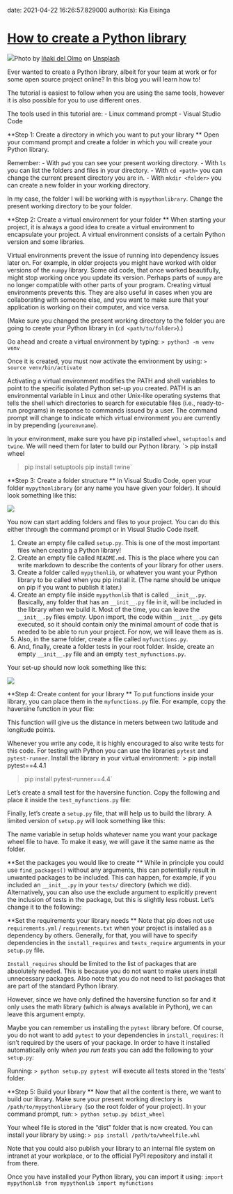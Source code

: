 
date: 2021-04-22 16:26:57.829000
author(s): Kia Eisinga

# [How to create a Python library](https://medium.com/analytics-vidhya/how-to-create-a-python-library-7d5aea80cc3f)

![](https://miro.medium.com/max/9488/0*S8WritM-1NnZr_Yk)Photo by [Iñaki del
Olmo](https://unsplash.com/@inakihxz?utm_source=medium&utm_medium=referral) on
[Unsplash](https://unsplash.com/?utm_source=medium&utm_medium=referral)

Ever wanted to create a Python library, albeit for your team at work or for some
open source project online? In this blog you will learn how to!

The tutorial is easiest to follow when you are using the same tools, however it
is also possible for you to use different ones.

The tools used in this tutorial are:
\- Linux command prompt
\- Visual Studio Code

 **Step 1: Create a directory in which you want to put your library
** Open your command prompt and create a folder in which you will create your
Python library.

Remember:
\- With `pwd` you can see your present working directory.
\- With `ls` you can list the folders and files in your directory.
\- With `cd <path>` you can change the current present directory you are in.
\- With `mkdir <folder>` you can create a new folder in your working directory.

In my case, the folder I will be working with is `mypythonlibrary`. Change the
present working directory to be your folder.

 **Step 2: Create a virtual environment for your folder
** When starting your project, it is always a good idea to create a virtual
environment to encapsulate your project. A virtual environment consists of a
certain Python version and some libraries.

Virtual environments prevent the issue of running into dependency issues later
on. For example, in older projects you might have worked with older versions of
the `numpy` library. Some old code, that once worked beautifully, might stop
working once you update its version. Perhaps parts of `numpy` are no longer
compatible with other parts of your program. Creating virtual environments
prevents this. They are also useful in cases when you are collaborating with
someone else, and you want to make sure that your application is working on
their computer, and vice versa.

(Make sure you changed the present working directory to the folder you are going
to create your Python library in (`cd <path/to/folder>`).)

Go ahead and create a virtual environment by typing:
`> python3 -m venv venv`

Once it is created, you must now activate the environment by using:
`> source venv/bin/activate`

Activating a virtual environment modifies the PATH and shell variables to point
to the specific isolated Python set-up you created. PATH is an environmental
variable in Linux and other Unix-like operating systems that tells the shell
which directories to search for executable files (i.e., ready-to-run programs)
in response to commands issued by a user. The command prompt will change to
indicate which virtual environment you are currently in by prepending
(`yourenvname`).

In your environment, make sure you have pip installed `wheel`, `setuptools` and
`twine`. We will need them for later to build our Python library.
`> pip install wheel
> pip install setuptools
> pip install twine`

 **Step 3: Create a folder structure
** In Visual Studio Code, open your folder `mypythonlibrary` (or any name you
have given your folder). It should look something like this:

![](https://miro.medium.com/max/902/1*jyLAXHsrlwIQ0wQr-gf5SA.png)

You now can start adding folders and files to your project. You can do this
either through the command prompt or in Visual Studio Code itself.

  1. Create an empty file called `setup.py`. This is one of the most important files when creating a Python library!
  2. Create an empty file called `README.md`. This is the place where you can write markdown to describe the contents of your library for other users.
  3. Create a folder called `mypythonlib`, or whatever you want your Python library to be called when you pip install it. (The name should be unique on pip if you want to publish it later.)
  4. Create an empty file inside `mypythonlib` that is called `__init__.py`. Basically, any folder that has an `__init__.py` file in it, will be included in the library when we build it. Most of the time, you can leave the `__init__.py` files empty. Upon import, the code within `__init__.py` gets executed, so it should contain only the minimal amount of code that is needed to be able to run your project. For now, we will leave them as is.
  5. Also, in the same folder, create a file called `myfunctions.py`.
  6. And, finally, create a folder tests in your root folder. Inside, create an empty `__init__.py` file and an empty `test_myfunctions.py`.

Your set-up should now look something like this:

![](https://miro.medium.com/max/692/1*BMZScStiIsRE1BGHcnM61g.png)

 **Step 4: Create content for your library
** To put functions inside your library, you can place them in the
`myfunctions.py` file. For example, copy the haversine function in your file:

This function will give us the distance in meters between two latitude and
longitude points.

Whenever you write any code, it is highly encouraged to also write tests for
this code. For testing with Python you can use the libraries `pytest` and
`pytest-runner`. Install the library in your virtual environment:
`> pip install pytest==4.4.1
> pip install pytest-runner==4.4`

Let’s create a small test for the haversine function. Copy the following and
place it inside the `test_myfunctions.py` file:

Finally, let’s create a `setup.py` file, that will help us to build the library.
A limited version of `setup.py` will look something like this:

The name variable in setup holds whatever name you want your package wheel file
to have. To make it easy, we will gave it the same name as the folder.

 **Set the packages you would like to create
** While in principle you could use `find_packages()` without any arguments,
this can potentially result in unwanted packages to be included. This can
happen, for example, if you included an `__init__.py` in your `tests/` directory
(which we did). Alternatively, you can also use the exclude argument to
explicitly prevent the inclusion of tests in the package, but this is slightly
less robust. Let’s change it to the following:

 **Set the requirements your library needs
** Note that pip does not use `requirements.yml` / `requirements.txt` when your
project is installed as a dependency by others. Generally, for that, you will
have to specify dependencies in the `install_requires` and `tests_require`
arguments in your `setup.py` file.

`Install_requires` should be limited to the list of packages that are absolutely
needed. This is because you do not want to make users install unnecessary
packages. Also note that you do not need to list packages that are part of the
standard Python library.

However, since we have only defined the haversine function so far and it only
uses the math library (which is always available in Python), we can leave this
argument empty.

Maybe you can remember us installing the `pytest` library before. Of course, you
do not want to add `pytest` to your dependencies in `install_requires`: it isn’t
required by the users of your package. In order to have it installed
automatically only _when you run tests_ you can add the following to your
`setup.py`:

Running:
`> python setup.py pytest
`will execute all tests stored in the ‘tests’ folder.

 **Step 5: Build your library
** Now that all the content is there, we want to build our library. Make sure
your present working directory is `/path/to/mypythonlibrary `(so the root folder
of your project). In your command prompt, run:
`> python setup.py bdist_wheel`

Your wheel file is stored in the “dist” folder that is now created. You can
install your library by using:
`> pip install /path/to/wheelfile.whl`

Note that you could also publish your library to an internal file system on
intranet at your workplace, or to the official PyPI repository and install it
from there.

Once you have installed your Python library, you can import it using:
`import mypythonlib
from mypythonlib import myfunctions`
